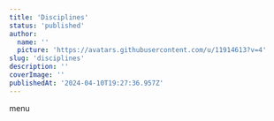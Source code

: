 ```yaml
---
title: 'Disciplines'
status: 'published'
author:
  name: ''
  picture: 'https://avatars.githubusercontent.com/u/11914613?v=4'
slug: 'disciplines'
description: ''
coverImage: ''
publishedAt: '2024-04-10T19:27:36.957Z'
---
```


menu